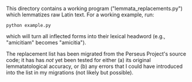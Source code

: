 This directory contains a working program ("lemmata_replacements.py") which lemmatizes raw Latin text. For a working example, run:

    python example.py

which will turn all inflected forms into their lexical headword (e.g., "amicitiam" becomes "amicitia").

The replacement list has been migrated from the Perseus Project's source code; it has has *not* yet been tested for either (a) its original lemmatatological accuracy, or (b) any errors that I could have introduced into the list in my migrations (not likely but possible).
